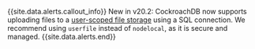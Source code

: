 {{site.data.alerts.callout_info}}
<span class="version-tag">New in v20.2:</span> CockroachDB now supports uploading files to a [user-scoped file storage](use-user-scoped-storage-for-bulk-operations.html) using a SQL connection. We recommend using `userfile` instead of `nodelocal`, as it is secure and managed.
{{site.data.alerts.end}}
